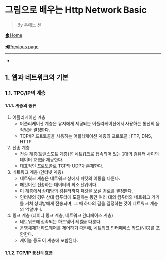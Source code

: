 # 그림으로 배우는 Http Network Basic

> By 우에노 센

[🏠Home](https://github.com/batboy118/Study_Note)

[◀Previous page ](./README.md)

---

<!-- TOC -->

-

<!-- /TOC -->

## 1. 웹과 네트워크의 기본

### 1.1. TPC/IP의 계층

#### 1.1.1. 계층의 종류

1. 어플리케이션 계층
   - 어플리케이션 계층은 유저에게 제공되는 어플리케이션에서 사용하는 통신의 움직임을 결정한다.
   - TCP/IP 프로토콜을 사용하는 어플리케이션 계층의 프로토콜 : FTP, DNS, HTTP
2. 전송 계층
   - 전송 계층(트랜스포트 계층)은 네트워크로 접속되어 있는 2대의 컴퓨터 사이의 데이터 흐름을 제공한다.
   - 대표적인 프로토콜로 TCP와 UDP가 존재한다.
3. 네트워크 계층 (인터넷 계층)
   - 네트워크 계층은 네트워크 상에서 패킷의 이동을 다룬다.
   - 패킷이란 전송하는 데이터의 최소 단위이다.
   - 이 계층에서 상대방의 컴퓨터까지 패킷을 보낼 경로를 결정한다.
   - 인터넷의 경우 상대 컴푸터에 도달하는 동안 여러 대의 컴푸터와 네트워크 기기를 거쳐 상대방에게 전송되며, 그 때 하나의 길을 결정하는 것이 네트워크 계층의 역할이다.
4. 링크 계층 (데이터 링크 계층, 네트워크 인터페이스 계층)
   - 네트워크에 접속되는 하드웨어 레벨을 다룬다.
   - 운영체제가 하드웨어를 제어하기 때문에, 네트워크 인터페이스 카드(NIC)를 포함한다.
   - 케이블 등도 이 계층에 포함된다.

#### 1.1.2. TCP/IP 통신의 흐름



